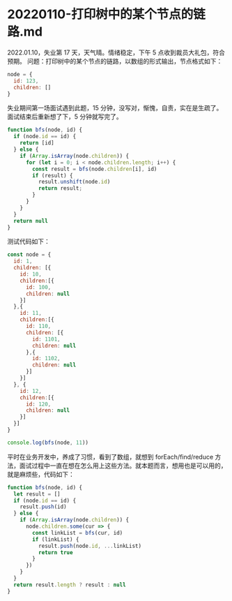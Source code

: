 # 20220110-打印树中的某个节点的链路.md

2022.01.10，失业第 17 天，天气晴。情绪稳定，下午 5 点收到裁员大礼包，符合预期。
问题：打印树中的某个节点的链路，以数组的形式输出，节点格式如下：

```JavaScript
node = {
  id: 123,
  children: []
}
```

失业期间第一场面试遇到此题，15 分钟，没写对，惭愧，自责，实在是生疏了。面试结束后重新想了下，5 分钟就写完了。

```JavaScript
function bfs(node, id) {
  if (node.id == id) {
    return [id]
  } else {
    if (Array.isArray(node.children)) {
      for (let i = 0; i < node.children.length; i++) {
        const result = bfs(node.children[i], id) 
        if (result) {
          result.unshift(node.id)
          return result;
        }
      }
    }
  }
  return null
}
```

测试代码如下：

```JavaScript
const node = {
  id: 1,
  children: [{
    id: 10,
    children:[{
      id: 100,
      children: null
    }]
  },{
    id: 11,
    children:[{
      id: 110,
      children: [{
        id: 1101,
        children: null
      },{
        id: 1102,
        children: null
      }]
    }]
  }, {
    id: 12,
    children:[{
      id: 120,
      children: null
    }]
  }]
}

console.log(bfs(node, 11))
```

平时在业务开发中，养成了习惯，看到了数组，就想到 forEach/find/reduce 方法，面试过程中一直在想在怎么用上这些方法。就本题而言，想用也是可以用的，就是麻烦些，代码如下：

```JavaScript
function bfs(node, id) {
  let result = []
  if (node.id == id) {
    result.push(id)
  } else {
    if (Array.isArray(node.children)) {
      node.children.some(cur => {
        const linkList = bfs(cur, id)
        if (linkList) {
          result.push(node.id, ...linkList)
          return true
        }
      })
    }
  }
  return result.length ? result : null
}
```

















